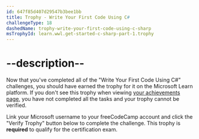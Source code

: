 ```yaml
---
id: 647f85d407d29547b3bee1bb
title: Trophy - Write Your First Code Using C#
challengeType: 18
dashedName: trophy-write-your-first-code-using-c-sharp
msTrophyId: learn.wwl.get-started-c-sharp-part-1.trophy
---
```


# --description--

Now that you've completed all of the "Write Your First Code Using C#" challenges, you should have earned the trophy for it on the Microsoft Learn platform. If you don't see this trophy when viewing <a href="https://learn.microsoft.com/users/me/achievements#trophies-section" target="_blank" rel="noreferrer">your achievements page,</a> you have not completed all the tasks and your trophy cannot be verified.

Link your Microsoft username to your freeCodeCamp account and click the "Verify Trophy" button below to complete the challenge. This trophy is **required** to qualify for the certification exam.

